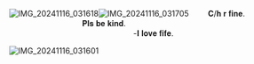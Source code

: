 ![IMG_20241116_031618](https://github.com/user-attachments/assets/09f372d1-9411-4fd2-8613-852815d8fcf6)![IMG_20241116_031705](https://github.com/user-attachments/assets/c71b0a6f-ff45-4456-9d92-c44619d7f007)
⠀⠀⠀𝐂/𝐡 𝐫 𝐟𝐢𝐧𝐞.
⠀⠀⠀⠀⠀⠀⠀⠀⠀⠀⠀ ⠀ 𝐏𝐥𝐬 𝐛𝐞 𝐤𝐢𝐧𝐝.
 ⠀⠀⠀⠀⠀⠀⠀⠀⠀⠀⠀⠀⠀⠀⠀⠀⠀⠀⠀ ⠀⠀⠀⠀⠀⠀⠀⠀⠀⠀⠀⠀ ⠀⠀⠀⠀⠀⠀⠀⠀⠀
 -𝐈 𝐥𝐨𝐯𝐞 𝐟𝐢𝐟𝐞.

![IMG_20241116_031601](https://github.com/user-attachments/assets/57f0562f-aed1-4751-9627-103e4f30d54d)

